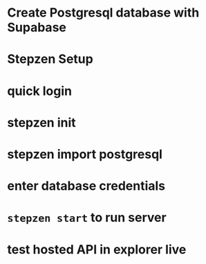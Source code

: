 # Create Postgresql database with Supabase


# Stepzen Setup
  # quick login
  # stepzen init
  # stepzen import postgresql
  # enter database credentials
  # `stepzen start` to run server
  # test hosted API in explorer live